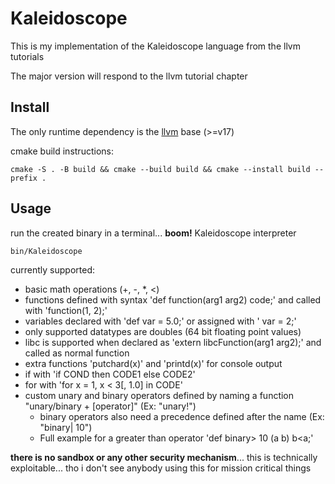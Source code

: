 # Kaleidoscope
This is my implementation of the Kaleidoscope language from the llvm tutorials

The major version will respond to the llvm tutorial chapter

## Install
The only runtime dependency is the [llvm](https://llvm.org/docs/GettingStarted.html) base (>=v17)

cmake build instructions:
```
cmake -S . -B build && cmake --build build && cmake --install build --prefix .
```

## Usage
run the created binary in a terminal... **boom!** Kaleidoscope interpreter

```
bin/Kaleidoscope
```

currently supported:
- basic math operations (+, -, *, <)
- functions defined with syntax 'def function(arg1 arg2) code;' and called with 'function(1, 2);'
- variables declared with 'def var = 5.0;' or assigned with ' var = 2;'
- only supported datatypes are doubles (64 bit floating point values)
- libc is supported when declared as 'extern libcFunction(arg1 arg2);' and called as normal function
- extra functions 'putchard(x)' and 'printd(x)' for console output
- if with 'if COND then CODE1 else CODE2'
- for with 'for x = 1, x < 3[, 1.0] in CODE'
- custom unary and binary operators defined by naming a function "unary/binary + [operator]" (Ex: "unary!")
  - binary operators also need a precedence defined after the name (Ex: "binary| 10")
  - Full example for a greater than operator 'def binary> 10 (a b) b<a;'

**there is no sandbox or any other security mechanism**... this is technically exploitable... tho i don't see anybody using this for mission critical things
